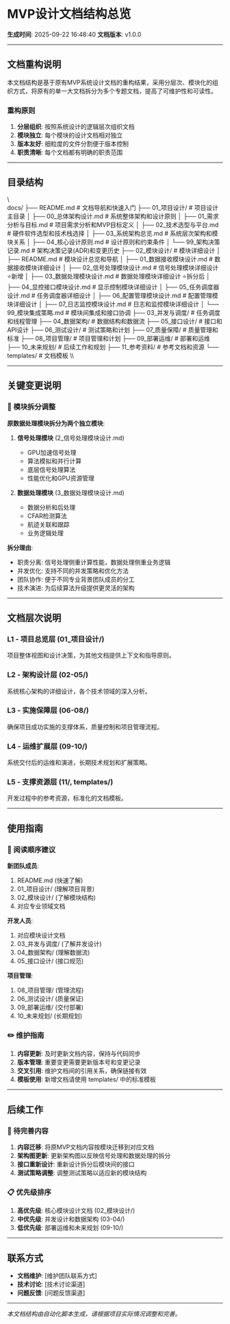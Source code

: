 ﻿# MVP设计文档结构总览

**生成时间**: 2025-09-22 16:48:40
**文档版本**: v1.0.0

---

## 文档重构说明

本文档结构是基于原有MVP系统设计文档的重构结果，采用分层次、模块化的组织方式，将原有的单一大文档拆分为多个专题文档，提高了可维护性和可读性。

### 重构原则

1. **分层组织**: 按照系统设计的逻辑层次组织文档
2. **模块独立**: 每个模块的设计文档相对独立
3. **版本友好**: 细粒度的文件分割便于版本控制
4. **职责清晰**: 每个文档都有明确的职责范围

---

## 目录结构

\\\
docs/
├── README.md                                    # 文档导航和快速入门
├── 01_项目设计/                                # 项目设计主目录
│   ├── 00_总体架构设计.md                       # 系统整体架构和设计原则
│   ├── 01_需求分析与目标.md                     # 项目需求分析和MVP目标定义
│   ├── 02_技术选型与平台.md                     # 硬件软件选型和技术栈选择
│   ├── 03_系统架构总览.md                       # 系统层次架构和模块关系
│   ├── 04_核心设计原则.md                       # 设计原则和约束条件
│   └── 99_架构决策记录.md                       # 架构决策记录(ADR)和变更历史
├── 02_模块设计/                                # 模块详细设计
│   ├── README.md                               # 模块设计总览和导航
│   ├── 01_数据接收模块设计.md                   # 数据接收模块详细设计
│   ├── 02_信号处理模块设计.md                   # 信号处理模块详细设计 ⭐新增
│   ├── 03_数据处理模块设计.md                   # 数据处理模块详细设计 ⭐拆分后
│   ├── 04_显控接口模块设计.md                   # 显示控制模块详细设计
│   ├── 05_任务调度器设计.md                     # 任务调度器详细设计
│   ├── 06_配置管理模块设计.md                   # 配置管理模块详细设计
│   ├── 07_日志监控模块设计.md                   # 日志和监控模块详细设计
│   └── 99_模块集成策略.md                       # 模块间集成和接口协调
├── 03_并发与调度/                              # 任务调度和线程管理
├── 04_数据架构/                                # 数据结构和数据流
├── 05_接口设计/                                # 接口和API设计
├── 06_测试设计/                                # 测试策略和计划
├── 07_质量保障/                                # 质量管理和标准
├── 08_项目管理/                                # 项目管理和计划
├── 09_部署运维/                                # 部署和运维
├── 10_未来规划/                                # 后续工作和规划
├── 11_参考资料/                                # 参考文档和资源
└── templates/                                  # 文档模板
\\\

---

## 关键变更说明

### 🔄 模块拆分调整

**原数据处理模块拆分为两个独立模块**:

1. **信号处理模块** ( 2_信号处理模块设计.md)
   - GPU加速信号处理
   - 算法模拟和并行计算
   - 底层信号处理算法
   - 性能优化和GPU资源管理

2. **数据处理模块** ( 3_数据处理模块设计.md)
   - 数据分析和后处理
   - CFAR检测算法
   - 航迹关联和跟踪
   - 业务逻辑处理

**拆分理由**:
- 职责分离: 信号处理侧重计算性能，数据处理侧重业务逻辑
- 并发优化: 支持不同的并发策略和优化方法
- 团队协作: 便于不同专业背景团队成员的分工
- 技术演进: 为后续算法升级提供更灵活的架构

---

## 文档层次说明

### L1 - 项目总览层 (01_项目设计/)
项目整体视图和设计决策，为其他文档提供上下文和指导原则。

### L2 - 架构设计层 (02-05/)
系统核心架构的详细设计，各个技术领域的深入分析。

### L3 - 实施保障层 (06-08/)
确保项目成功实施的支撑体系，质量控制和项目管理流程。

### L4 - 运维扩展层 (09-10/)
系统交付后的运维和演进，长期技术规划和扩展策略。

### L5 - 支撑资源层 (11/, templates/)
开发过程中的参考资源，标准化的文档模板。

---

## 使用指南

### 📖 阅读顺序建议

**新团队成员**:
1. README.md (快速了解)
2. 01_项目设计/ (理解项目背景)
3. 02_模块设计/ (了解模块结构)
4. 对应专业领域文档

**开发人员**:
1. 对应模块设计文档
2. 03_并发与调度/ (了解并发设计)
3. 04_数据架构/ (理解数据流)
4. 05_接口设计/ (接口规范)

**项目管理**:
1. 08_项目管理/ (管理流程)
2. 06_测试设计/ (质量保证)
3. 09_部署运维/ (交付部署)
4. 10_未来规划/ (长期规划)

### ✏️ 维护指南

1. **内容更新**: 及时更新文档内容，保持与代码同步
2. **版本管理**: 重要变更需要更新版本号和变更记录
3. **交叉引用**: 维护文档间的引用关系，确保链接有效
4. **模板使用**: 新增文档请使用 templates/ 中的标准模板

---

## 后续工作

### 🚧 待完善内容

1. **内容迁移**: 将原MVP文档内容按模块迁移到对应文档
2. **架构图更新**: 更新架构图以反映信号处理和数据处理的拆分
3. **接口重新设计**: 重新设计拆分后模块间的接口
4. **测试策略调整**: 调整测试策略以适应新的模块结构

### 📋 优先级排序

1. **高优先级**: 核心模块设计文档 (02_模块设计/)
2. **中优先级**: 并发设计和数据架构 (03-04/)
3. **低优先级**: 部署运维和未来规划 (09-10/)

---

## 联系方式

- **文档维护**: [维护团队联系方式]
- **技术讨论**: [技术讨论渠道]
- **问题反馈**: [问题反馈渠道]

---

*本文档结构由自动化脚本生成，请根据项目实际情况调整和完善。*
